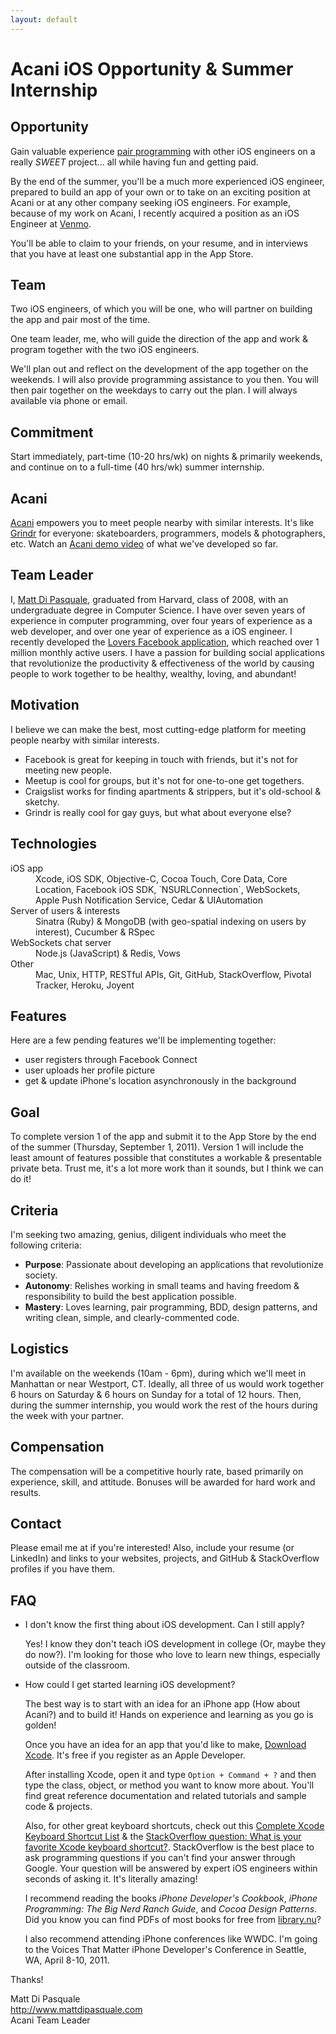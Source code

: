 ```yaml
---
layout: default
---
```


# Acani iOS Opportunity & Summer Internship


## Opportunity

Gain valuable experience [pair programming](http://j.mp/cuq3vn) with other iOS engineers on a really *SWEET* project... all while having fun and getting paid.

By the end of the summer, you'll be a much more experienced iOS engineer, prepared to build an app of your own or to take on an exciting position at Acani or at any other company seeking iOS engineers. For example, because of my work on Acani, I recently acquired a position as an iOS Engineer at [Venmo][1].

You'll be able to claim to your friends, on your resume, and in interviews that you have at least one substantial app in the App Store.

## Team

Two iOS engineers, of which you will be one, who will partner on building the app and pair most of the time.

One team leader, me, who will guide the direction of the app and work & program together with the two iOS engineers.

We'll plan out and reflect on the development of the app together on the weekends. I will also provide programming assistance to you then. You will then pair together on the weekdays to carry out the plan. I will always available via phone or email.

## Commitment

Start immediately, part-time (10-20 hrs/wk) on nights & primarily weekends, and continue on to a full-time (40 hrs/wk) summer internship.

## Acani

[Acani](/) empowers you to meet people nearby with similar interests. It's like [Grindr](http://www.grindr.com) for everyone: skateboarders, programmers, models & photographers, etc. Watch an [Acani demo video](/videos/acani-demo-2011-03-20.mov) of what we've developed so far.

## Team Leader

I, [Matt Di Pasquale](http://www.mattdipasquale.com), graduated from Harvard, class of 2008, with an undergraduate degree in Computer Science. I have over seven years of experience in computer programming, over four years of experience as a web developer, and over one year of experience as a iOS engineer. I recently developed the [Lovers Facebook application](http://j.mp/mylovers), which reached over 1 million monthly active users. I have a passion for building social applications that revolutionize the productivity & effectiveness of the world by causing people to work together to be healthy, wealthy, loving, and abundant!

## Motivation

I believe we can make the best, most cutting-edge platform for meeting people nearby with similar interests.

- Facebook is great for keeping in touch with friends, but it's not for meeting new people.
- Meetup is cool for groups, but it's not for one-to-one get togethers.
- Craigslist works for finding apartments & strippers, but it's old-school & sketchy.
- Grindr is really cool for gay guys, but what about everyone else?

## Technologies

<dl>
  <dt>iOS app</dt>
  <dd>Xcode, iOS SDK, Objective-C, Cocoa Touch, Core Data, Core Location, Facebook iOS SDK, `NSURLConnection`, WebSockets, Apple Push Notification Service, Cedar & UIAutomation</dd>
  <dt>Server of users & interests</dt>
  <dd>Sinatra (Ruby) & MongoDB (with geo-spatial indexing on users by interest), Cucumber & RSpec</dd>
  <dt>WebSockets chat server</dt>
  <dd>Node.js (JavaScript) & Redis, Vows</dd>
  <dt>Other</dt>
  <dd>Mac, Unix, HTTP, RESTful APIs, Git, GitHub, StackOverflow, Pivotal Tracker, Heroku, Joyent</dd>
</dl>

## Features

Here are a few pending features we'll be implementing together:

- user registers through Facebook Connect
- user uploads her profile picture
- get & update iPhone's location asynchronously in the background

## Goal

To complete version 1 of the app and submit it to the App Store by the end of the summer (Thursday, September 1, 2011). Version 1 will include the least amount of features possible that constitutes a workable & presentable private beta. Trust me, it's a lot more work than it sounds, but I think we can do it!

## Criteria

I'm seeking two amazing, genius, diligent individuals who meet the following criteria:

- **Purpose**: Passionate about developing an applications that revolutionize society.
- **Autonomy**: Relishes working in small teams and having freedom & responsibility to build the best application possible.
- **Mastery**: Loves learning, pair programming, BDD, design patterns, and writing clean, simple, and clearly-commented code.

## Logistics

I'm available on the weekends (10am - 6pm), during which we'll meet in Manhattan or near Westport, CT. Ideally, all three of us would work together 6 hours on Saturday & 6 hours on Sunday for a total of 12 hours. Then, during the summer internship, you would work the rest of the hours during the week with your partner.

## Compensation

The compensation will be a competitive hourly rate, based primarily on experience, skill, and attitude. Bonuses will be awarded for hard work and results.

## Contact

Please email me at <script>eval(decodeURIComponent('%64%6f%63%75%6d%65%6e%74%2e%77%72%69%74%65%28%27%3c%61%20%63%6c%61%73%73%3d%5c%22%65%6d%61%69%6c%5c%22%20%68%72%65%66%3d%5c%22%6d%61%69%6c%74%6f%3a%6c%69%76%65%6c%6f%76%65%70%72%6f%73%70%65%72%40%67%6d%61%69%6c%2e%63%6f%6d%5c%22%3e%6c%69%76%65%6c%6f%76%65%70%72%6f%73%70%65%72%40%67%6d%61%69%6c%2e%63%6f%6d%3c%5c%2f%61%3e%27%29%3b'))</script> if you're interested! Also, include your resume (or LinkedIn) and links to your websites, projects, and GitHub & StackOverflow profiles if you have them.

## FAQ

* I don't know the first thing about iOS development. Can I still apply?

  Yes! I know they don't teach iOS development in college (Or, maybe they do now?). I'm looking for those who love to learn new things, especially outside of the classroom.
  
* How could I get started learning iOS development?

  The best way is to start with an idea for an iPhone app (How about Acani?) and to build it! Hands on experience and learning as you go is golden!

  Once you have an idea for an app that you'd like to make, [Download Xcode][2]. It's free if you register as an Apple Developer.
  
  After installing Xcode, open it and type `Option + Command + ?` and then type the class, object, or method you want to know more about. You'll find great reference documentation and related tutorials and sample code & projects.
  
  Also, for other great keyboard shortcuts, check out this [Complete Xcode Keyboard Shortcut List][3] & the [StackOverflow question: What is your favorite Xcode keyboard shortcut?][4]. StackOverflow is the best place to ask programming questions if you can't find your answer through Google. Your question will be answered by expert iOS engineers within seconds of asking it. It's literally amazing!

  I recommend reading the books *iPhone Developer's Cookbook*, *iPhone Programming: The Big Nerd Ranch Guide*, and *Cocoa Design Patterns*. Did you know you can find PDFs of most books for free from [library.nu][5]?
  
  I also recommend attending iPhone conferences like WWDC. I'm going to the Voices That Matter iPhone Developer's Conference in Seattle, WA, April 8-10, 2011.

Thanks!

Matt Di Pasquale  
<http://www.mattdipasquale.com>  
Acani Team Leader

[1]: https://venmo.com/info/jobs
[2]: http://developer.apple.com/xcode/
[3]: http://cocoasamurai.blogspot.com/2008/02/complete-xcode-keyboard-shortcut-list.html
[4]: http://stackoverflow.com/questions/1402174/what-is-your-favorite-xcode-keyboard-shortcut
[5]: http://library.nu/
